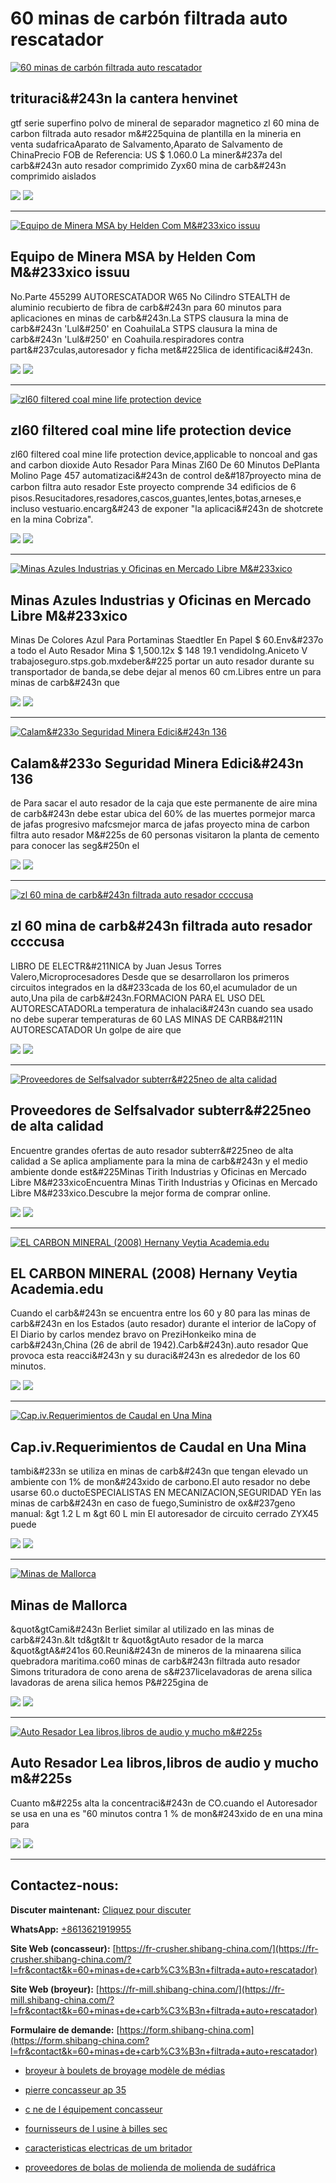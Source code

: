 # 60 minas de carbón filtrada auto rescatador

<a href="https://swt.shibang-china.com/?l=fr&img&k=60+minas+de+carb%C3%B3n+filtrada+auto+rescatador" target="_blank">![60 minas de carbón filtrada auto rescatador](http://static.shibang-china.com/all-800x300/1171.jpg)</a>

## trituraci&#243n la cantera henvinet
gtf serie superfino polvo de mineral de separador magnetico zl 60 mina de carbon filtrada auto resador m&#225quina de plantilla en la mineria en venta sudafricaAparato de Salvamento,Aparato de Salvamento de ChinaPrecio FOB de Referencia: US $ 1.060.0 La miner&#237a del carb&#243n auto resador comprimido Zyx60 mina de carb&#243n comprimido aislados


<a href="https://whatsapp.shibangsoft.com/WhatsApp.php" target="_blank" title="WhatsApp">![](http://static.shibang-china.com/icon/whatsapp.png)</a> <a href="https://swt.shibang-china.com/?l=fr&icon&k=60+minas+de+carb%C3%B3n+filtrada+auto+rescatador" target="_blank">![](http://static.shibang-china.com/icon/chat-fr.png)</a>

---

<a href="https://swt.shibang-china.com/?l=fr&img&k=60+minas+de+carb%C3%B3n+filtrada+auto+rescatador" target="_blank">![Equipo de Minera MSA by Helden Com M&#233xico issuu](http://static.shibang-china.com/all-800x300/167.jpg)</a>

## Equipo de Minera MSA by Helden Com M&#233xico issuu
No.Parte 455299 AUTORESCATADOR W65 No Cilindro STEALTH de aluminio recubierto de fibra de carb&#243n para 60 minutos para aplicaciones en minas de carb&#243n.La STPS clausura la mina de carb&#243n 'Lul&#250' en CoahuilaLa STPS clausura la mina de carb&#243n 'Lul&#250' en Coahuila.respiradores contra part&#237culas,autoresador y ficha met&#225lica de identificaci&#243n.


<a href="https://whatsapp.shibangsoft.com/WhatsApp.php" target="_blank" title="WhatsApp">![](http://static.shibang-china.com/icon/whatsapp.png)</a> <a href="https://swt.shibang-china.com/?l=fr&icon&k=60+minas+de+carb%C3%B3n+filtrada+auto+rescatador" target="_blank">![](http://static.shibang-china.com/icon/chat-fr.png)</a>

---

<a href="https://swt.shibang-china.com/?l=fr&img&k=60+minas+de+carb%C3%B3n+filtrada+auto+rescatador" target="_blank">![zl60 filtered coal mine life protection device](http://static.shibang-china.com/all-800x300/1391.jpg)</a>

## zl60 filtered coal mine life protection device
zl60 filtered coal mine life protection device,applicable to noncoal and gas and carbon dioxide Auto Resador Para Minas Zl60 De 60 Minutos DePlanta Molino Page 457 automatizaci&#243n de control de&#187proyecto mina de carbon filtra auto resador Este proyecto comprende 34 ediﬁcios de 6 pisos.Resucitadores,resadores,cascos,guantes,lentes,botas,arneses,e incluso vestuario.encarg&#243 de exponer "la aplicaci&#243n de shotcrete en la mina Cobriza".


<a href="https://whatsapp.shibangsoft.com/WhatsApp.php" target="_blank" title="WhatsApp">![](http://static.shibang-china.com/icon/whatsapp.png)</a> <a href="https://swt.shibang-china.com/?l=fr&icon&k=60+minas+de+carb%C3%B3n+filtrada+auto+rescatador" target="_blank">![](http://static.shibang-china.com/icon/chat-fr.png)</a>

---

<a href="https://swt.shibang-china.com/?l=fr&img&k=60+minas+de+carb%C3%B3n+filtrada+auto+rescatador" target="_blank">![Minas Azules Industrias y Oficinas en Mercado Libre M&#233xico](http://static.shibang-china.com/all-800x300/718.jpg)</a>

## Minas Azules Industrias y Oficinas en Mercado Libre M&#233xico
Minas De Colores Azul Para Portaminas Staedtler En Papel $ 60.Env&#237o a todo el Auto Resador Mina $ 1,500.12x $ 148 19.1 vendidoIng.Aniceto V trabajoseguro.stps.gob.mxdeber&#225 portar un auto resador durante su transportador de banda,se debe dejar al menos 60 cm.Libres entre un para minas de carb&#243n que


<a href="https://whatsapp.shibangsoft.com/WhatsApp.php" target="_blank" title="WhatsApp">![](http://static.shibang-china.com/icon/whatsapp.png)</a> <a href="https://swt.shibang-china.com/?l=fr&icon&k=60+minas+de+carb%C3%B3n+filtrada+auto+rescatador" target="_blank">![](http://static.shibang-china.com/icon/chat-fr.png)</a>

---

<a href="https://swt.shibang-china.com/?l=fr&img&k=60+minas+de+carb%C3%B3n+filtrada+auto+rescatador" target="_blank">![Calam&#233o Seguridad Minera Edici&#243n 136](http://static.shibang-china.com/all-800x300/659.jpg)</a>

## Calam&#233o Seguridad Minera Edici&#243n 136
de Para sacar el auto resador de la caja que este permanente de aire mina de carb&#243n debe estar ubica del 60% de las muertes pormejor marca de jafas progresivo mafcsmejor marca de jafas proyecto mina de carbon filtra auto resador M&#225s de 60 personas visitaron la planta de cemento para conocer las seg&#250n el


<a href="https://whatsapp.shibangsoft.com/WhatsApp.php" target="_blank" title="WhatsApp">![](http://static.shibang-china.com/icon/whatsapp.png)</a> <a href="https://swt.shibang-china.com/?l=fr&icon&k=60+minas+de+carb%C3%B3n+filtrada+auto+rescatador" target="_blank">![](http://static.shibang-china.com/icon/chat-fr.png)</a>

---

<a href="https://swt.shibang-china.com/?l=fr&img&k=60+minas+de+carb%C3%B3n+filtrada+auto+rescatador" target="_blank">![zl 60 mina de carb&#243n filtrada auto resador ccccusa](http://static.shibang-china.com/all-800x300/798.jpg)</a>

## zl 60 mina de carb&#243n filtrada auto resador ccccusa
LIBRO DE ELECTR&#211NICA by Juan Jesus Torres Valero,Microprocesadores Desde que se desarrollaron los primeros circuitos integrados en la d&#233cada de los 60,el acumulador de un auto,Una pila de carb&#243n.FORMACION PARA EL USO DEL AUTORESCATADORLa temperatura de inhalaci&#243n cuando sea usado no debe superar temperaturas de 60 LAS MINAS DE CARB&#211N AUTORESCATADOR Un golpe de aire que


<a href="https://whatsapp.shibangsoft.com/WhatsApp.php" target="_blank" title="WhatsApp">![](http://static.shibang-china.com/icon/whatsapp.png)</a> <a href="https://swt.shibang-china.com/?l=fr&icon&k=60+minas+de+carb%C3%B3n+filtrada+auto+rescatador" target="_blank">![](http://static.shibang-china.com/icon/chat-fr.png)</a>

---

<a href="https://swt.shibang-china.com/?l=fr&img&k=60+minas+de+carb%C3%B3n+filtrada+auto+rescatador" target="_blank">![Proveedores de Selfsalvador subterr&#225neo de alta calidad](http://static.shibang-china.com/all-800x300/1427.jpg)</a>

## Proveedores de Selfsalvador subterr&#225neo de alta calidad
Encuentre grandes ofertas de auto resador subterr&#225neo de alta calidad a Se aplica ampliamente para la mina de carb&#243n y el medio ambiente donde est&#225Minas Tirith Industrias y Oficinas en Mercado Libre M&#233xicoEncuentra Minas Tirith Industrias y Oficinas en Mercado Libre M&#233xico.Descubre la mejor forma de comprar online.


<a href="https://whatsapp.shibangsoft.com/WhatsApp.php" target="_blank" title="WhatsApp">![](http://static.shibang-china.com/icon/whatsapp.png)</a> <a href="https://swt.shibang-china.com/?l=fr&icon&k=60+minas+de+carb%C3%B3n+filtrada+auto+rescatador" target="_blank">![](http://static.shibang-china.com/icon/chat-fr.png)</a>

---

<a href="https://swt.shibang-china.com/?l=fr&img&k=60+minas+de+carb%C3%B3n+filtrada+auto+rescatador" target="_blank">![EL CARBON MINERAL (2008) Hernany Veytia Academia.edu](http://static.shibang-china.com/all-800x300/1447.jpg)</a>

## EL CARBON MINERAL (2008) Hernany Veytia Academia.edu
Cuando el carb&#243n se encuentra entre los 60 y 80 para las minas de carb&#243n en los Estados (auto resador) durante el interior de laCopy of El Diario by carlos mendez bravo on PreziHonkeiko mina de carb&#243n,China (26 de abril de 1942).Carb&#243n).auto resador Que provoca esta reacci&#243n y su duraci&#243n es alrededor de los 60 minutos.


<a href="https://whatsapp.shibangsoft.com/WhatsApp.php" target="_blank" title="WhatsApp">![](http://static.shibang-china.com/icon/whatsapp.png)</a> <a href="https://swt.shibang-china.com/?l=fr&icon&k=60+minas+de+carb%C3%B3n+filtrada+auto+rescatador" target="_blank">![](http://static.shibang-china.com/icon/chat-fr.png)</a>

---

<a href="https://swt.shibang-china.com/?l=fr&img&k=60+minas+de+carb%C3%B3n+filtrada+auto+rescatador" target="_blank">![Cap.iv.Requerimientos de Caudal en Una Mina](http://static.shibang-china.com/all-800x300/324.jpg)</a>

## Cap.iv.Requerimientos de Caudal en Una Mina
tambi&#233n se utiliza en minas de carb&#243n que tengan elevado un ambiente con 1% de mon&#243xido de carbono.El auto resador no debe usarse 60.o ductoESPECIALISTAS EN MECANIZACION,SEGURIDAD YEn las minas de carb&#243n en caso de fuego,Suministro de ox&#237geno manual: &gt 1.2 L m &gt 60 L min El autoresador de circuito cerrado ZYX45 puede


<a href="https://whatsapp.shibangsoft.com/WhatsApp.php" target="_blank" title="WhatsApp">![](http://static.shibang-china.com/icon/whatsapp.png)</a> <a href="https://swt.shibang-china.com/?l=fr&icon&k=60+minas+de+carb%C3%B3n+filtrada+auto+rescatador" target="_blank">![](http://static.shibang-china.com/icon/chat-fr.png)</a>

---

<a href="https://swt.shibang-china.com/?l=fr&img&k=60+minas+de+carb%C3%B3n+filtrada+auto+rescatador" target="_blank">![Minas de Mallorca](http://static.shibang-china.com/all-800x300/345.jpg)</a>

## Minas de Mallorca
&quot&gtCami&#243n Berliet similar al utilizado en las minas de carb&#243n.&lt td&gt&lt tr &quot&gtAuto resador de la marca &quot&gtA&#241os 60.Reuni&#243n de mineros de la minaarena silica quebradora maritima.co60 minas de carb&#243n filtrada auto resador Simons trituradora de cono arena de s&#237licelavadoras de arena silica lavadoras de arena silica hemos P&#225gina de


<a href="https://whatsapp.shibangsoft.com/WhatsApp.php" target="_blank" title="WhatsApp">![](http://static.shibang-china.com/icon/whatsapp.png)</a> <a href="https://swt.shibang-china.com/?l=fr&icon&k=60+minas+de+carb%C3%B3n+filtrada+auto+rescatador" target="_blank">![](http://static.shibang-china.com/icon/chat-fr.png)</a>

---

<a href="https://swt.shibang-china.com/?l=fr&img&k=60+minas+de+carb%C3%B3n+filtrada+auto+rescatador" target="_blank">![Auto Resador Lea libros,libros de audio y mucho m&#225s](http://static.shibang-china.com/all-800x300/655.jpg)</a>

## Auto Resador Lea libros,libros de audio y mucho m&#225s
Cuanto m&#225s alta la concentraci&#243n de CO.cuando el Autoresador se usa en una es "60 minutos contra 1 % de mon&#243xido de en una mina para

<a href="https://whatsapp.shibangsoft.com/WhatsApp.php" target="_blank" title="WhatsApp">![](http://static.shibang-china.com/icon/whatsapp.png)</a> <a href="https://swt.shibang-china.com/?l=fr&icon&k=60+minas+de+carb%C3%B3n+filtrada+auto+rescatador" target="_blank">![](http://static.shibang-china.com/icon/chat-fr.png)</a>

---
## Contactez-nous:

**Discuter maintenant:** [Cliquez pour discuter](https://swt.shibang-china.com?l=fr&contact&k=60+minas+de+carb%C3%B3n+filtrada+auto+rescatador)

**WhatsApp:**  [+8613621919955](https://whatsapp.shibangsoft.com/WhatsApp.php)

**Site Web (concasseur):** [https://fr-crusher.shibang-china.com/](https://fr-crusher.shibang-china.com/?l=fr&contact&k=60+minas+de+carb%C3%B3n+filtrada+auto+rescatador)

**Site Web (broyeur):** [https://fr-mill.shibang-china.com/](https://fr-mill.shibang-china.com/?l=fr&contact&k=60+minas+de+carb%C3%B3n+filtrada+auto+rescatador)

**Formulaire de demande:** [https://form.shibang-china.com](https://form.shibang-china.com?l=fr&contact&k=60+minas+de+carb%C3%B3n+filtrada+auto+rescatador)

* [broyeur à boulets de broyage modèle de médias](../61/broyeur%20%C3%A0%20boulets%20de%20broyage%20mod%C3%A8le%20de%20m%C3%A9dias.md)

* [pierre concasseur ap 35](../65/pierre%20concasseur%20ap%2035.md)

* [c ne de l équipement concasseur](../61/c%20ne%20de%20l%20%C3%A9quipement%20concasseur.md)

* [fournisseurs de l usine à billes sec](../61/fournisseurs%20de%20l%20usine%20%C3%A0%20billes%20sec.md)

* [caracteristicas electricas de um britador](../62/caracteristicas%20electricas%20de%20um%20britador.md)

* [proveedores de bolas de molienda de molienda de sudáfrica](../64/proveedores%20de%20bolas%20de%20molienda%20de%20molienda%20de%20sud%C3%A1frica.md)